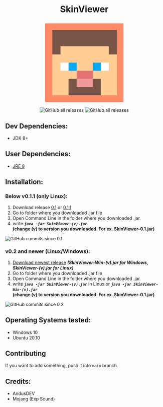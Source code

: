 # <p align="center">SkinViewer</p>

<p align="center">
 <img src="https://raw.githubusercontent.com/AndusDEV/SkinViewer/main/icon.png" alt="project icon" width="250" height="250">
</p>

<p align="center">
 <img alt="GitHub all releases" src="https://img.shields.io/github/downloads/AndusDEV/SkinViewer/total?color=%2397c6fc&label=DOWNLOADS&style=for-the-badge">
 <img alt="GitHub all releases" src="https://img.shields.io/github/v/release/AndusDEV/SkinViewer?label=NEWEST%20RELEASE&style=for-the-badge">
</p>

## Dev Dependencies:
- JDK 8+

## User Dependencies:
- [JRE 8](https://www.java.com/download/)

## Installation:

### Below v0.1.1 (only Linux):
1. Download release [0.1](https://github.com/AndusDEV/SkinViewer/releases/tag/v0.1) or [0.1.1](https://github.com/AndusDEV/SkinViewer/releases/tag/v0.1.1)
2. Go to folder where you downloaded .jar file
3. Open Command Line in the folder where you downloaded .jar.
4. write _**`java -jar SkinViewer-(v).jar`**_
</br>**(change (v) to version you downloaded. For ex. SkinViewer-0.1.jar)**

![GitHub commits since 0.1](https://img.shields.io/github/commits-since/AndusDEV/SkinViewer/v0.1?style=plastic)

### v0.2 and newer (Linux/Windows):
1. [Download newest release](https://github.com/AndusDEV/SkinViewer/releases/latest) _**(SkinViewer-Win-(v).jar for Windows, SkinViewer-(v).jar for Linux)**_
2. Go to folder where you downloaded .jar file
3. Open Command Line in the folder where you downloaded .jar.
4. write _**`java -jar SkinViewer-(v).jar`**_ in Linux or _**`java -jar SkinViewer-Win-(v).jar`**_
</br>**(change (v) to version you downloaded. For ex. SkinViewer-0.1.jar)**

![GitHub commits since 0.2](https://img.shields.io/github/commits-since/AndusDEV/SkinViewer/v0.2?style=plastic)

## Operating Systems tested:
 - Windows 10
 - Ubuntu 20.10

## Contributing
If you want to add something, push it into `main` branch.

## Credits:

- AndusDEV
- Mojang (Exp Sound)
